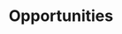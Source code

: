 ---
title: Opportunities
type: landing

sections:
  - block: markdown
    content:
      title: Opportunities
    #   subtitle: My subtitle
      text: |
      text: |-
        We recruit researcher and students with interests in areas including modelling and simulation,
        numerical methods, numerical methods, mathematical software, and high-performance and parallel computing.
        If you are interested please send your CV to Hilde Hambro (hh463@cam.ac.uk).

        #### Post-docs/research associates

        Support for post-doctoral scholars and research associates is available
        through a variety of fellowship schemes.


        #### PhD positions

        *A funded PhD studentship is available on fast solvers for electromagnetic scattering problems
        in collaboration with [Dstl](https://www.gov.uk/government/organisations/defence-science-and-technology-laboratory).
        This studentship is restricted to UK residents.* Please send expressions of interest, including your CV,
        to Hilde Hambro (hh463@cam.ac.uk).


        A range of scholarships/studentships are available for PhD studentships.
---